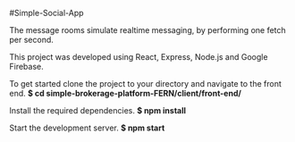#Simple-Social-App

The message rooms simulate realtime messaging, by performing one fetch per second.

This project was developed using React, Express, Node.js and Google Firebase.

To get started clone the project to your directory and navigate to the front end.
<b>$ cd simple-brokerage-platform-FERN/client/front-end/</b>

Install the required dependencies.
<b>$ npm install</b>

Start the development server.
<b>$ npm start</b>
